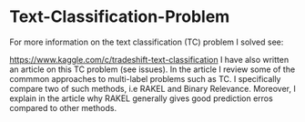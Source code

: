 Text-Classification-Problem
===========================
For more information on the text classification (TC) problem I solved see:

https://www.kaggle.com/c/tradeshift-text-classification
I have also written an article on this TC problem (see issues). In the article I review some of the 
commmon approaches to multi-label problems such as TC. I specifically compare two of such methods,
i.e RAKEL and Binary Relevance. Moreover, I explain in the article why RAKEL generally gives good
prediction erros compared to other methods.
